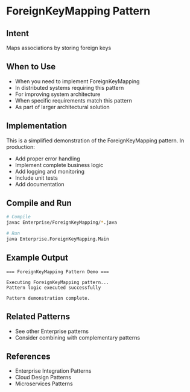 # ForeignKeyMapping Pattern

## Intent
Maps associations by storing foreign keys

## When to Use
- When you need to implement ForeignKeyMapping
- In distributed systems requiring this pattern
- For improving system architecture
- When specific requirements match this pattern
- As part of larger architectural solution

## Implementation
This is a simplified demonstration of the ForeignKeyMapping pattern. In production:
- Add proper error handling
- Implement complete business logic
- Add logging and monitoring
- Include unit tests
- Add documentation

## Compile and Run
```bash
# Compile
javac Enterprise/ForeignKeyMapping/*.java

# Run
java Enterprise.ForeignKeyMapping.Main
```

## Example Output
```
=== ForeignKeyMapping Pattern Demo ===

Executing ForeignKeyMapping pattern...
Pattern logic executed successfully

Pattern demonstration complete.
```

## Related Patterns
- See other Enterprise patterns
- Consider combining with complementary patterns

## References
- Enterprise Integration Patterns
- Cloud Design Patterns
- Microservices Patterns
